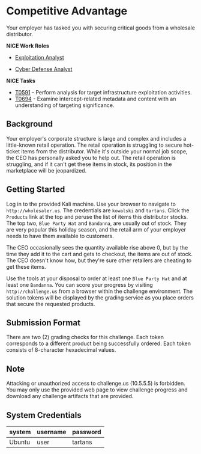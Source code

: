 # Competitive Advantage

Your employer has tasked you with securing critical goods from a wholesale distributor.


  **NICE Work Roles**   

  - [Exploitation Analyst](https://niccs.cisa.gov/workforce-development/nice-framework)

  - [Cyber Defense Analyst](https://niccs.cisa.gov/workforce-development/nice-framework)


  **NICE Tasks**

  - [T0591](https://niccs.cisa.gov/workforce-development/nice-framework) - Perform analysis for target infrastructure exploitation activities.
  - [T0694](https://niccs.cisa.gov/workforce-development/nice-framework) - Examine intercept-related metadata and content with an understanding of targeting significance.


  ## Background  

  Your employer's corporate structure is large and complex and includes a little-known retail operation. The retail operation is struggling to secure hot-ticket items from the distributor. While it's outside your normal job scope, the CEO has personally asked you to help out. The retail operation is struggling, and if it can't get these items in stock, its position in the marketplace will be jeopardized. 


  ## Getting Started

  Log in to the provided Kali machine. Use your browser to navigate to `http://wholesaler.us`. The credentials are `kowalski` and `tartans`. Click the `Products` link at the top and peruse the list of items this distributor stocks. The top two, `Blue Party Hat` and `Bandanna`, are usually out of stock. They are very popular this holiday season, and the retail arm of your employer needs to have them available to customers.  

  The CEO occasionally sees the quantity available rise above 0, but by the time they add it to the cart and gets to checkout, the items are out of stock. The CEO doesn't know how, but they're sure other retailers are cheating to get these items.  

  Use the tools at your disposal to order at least one `Blue Party Hat` and at least one `Bandanna`. You can score your progress by visiting `http://challenge.us` from a browser within the challenge environment. The solution tokens will be displayed by the grading service as you place orders that secure the requested products.

  ## Submission Format

  There are two (2) grading checks for this challenge. Each token corresponds to a different product being successfully ordered. Each token consists of 8-character hexadecimal values.  

  ## Note
Attacking or unauthorized access to challenge.us (10.5.5.5) is forbidden. You may only use the provided web page to view challenge progress and download any challenge artifacts that are provided.

  ## System Credentials
  | system      | username | password |
  |-------------|----------|----------|
  | Ubuntu      | user     | tartans  |
